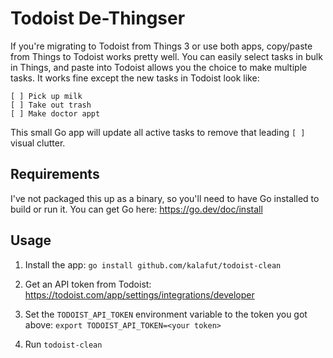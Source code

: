 # Todoist De-Thingser

If you're migrating to Todoist from Things 3 or use both apps, copy/paste from Things
to Todoist works pretty well. You can easily select tasks in bulk in Things, and paste
into Todoist allows you the choice to make multiple tasks. It works fine except the new
tasks in Todoist look like:

```
[ ] Pick up milk
[ ] Take out trash
[ ] Make doctor appt
```

This small Go app will update all active tasks to remove that leading `[ ]` visual clutter.

## Requirements

I've not packaged this up as a binary, so you'll need to have Go installed to build or run it.
You can get Go here: https://go.dev/doc/install

## Usage

1. Install the app: `go install github.com/kalafut/todoist-clean`
1. Get an API token from Todoist: https://todoist.com/app/settings/integrations/developer
1. Set the `TODOIST_API_TOKEN` environment variable to the token you got above: `export TODOIST_API_TOKEN=<your token>`

1. Run `todoist-clean`
